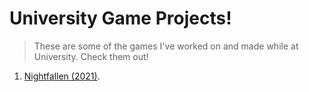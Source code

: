 # **University Game Projects!**

> These are some of the games I've worked on and made while at University. Check them out!
1. [Nightfallen (2021)](https://lemurkolachnik.github.io/Nightfallen/final_build_public/NightfallenFinal).  


